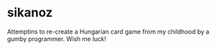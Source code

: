 # sikanoz

Attemptins to re-create a Hungarian card game from my childhood by a gumby programmer. Wish me luck!
